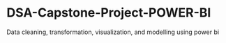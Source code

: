 # DSA-Capstone-Project-POWER-BI
Data cleaning, transformation, visualization, and modelling using power bi
